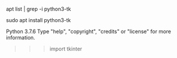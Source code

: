 apt list | grep -i python3-tk


sudo apt install python3-tk



Python 3.7.6
Type "help", "copyright", "credits" or "license" for more information.
>>> import tkinter
>>>